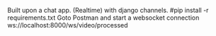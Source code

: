 Built upon a chat app. (Realtime) with django channels. 
#pip install -r requirements.txt
Goto Postman and start a websocket connection
ws://localhost:8000/ws/video/processed